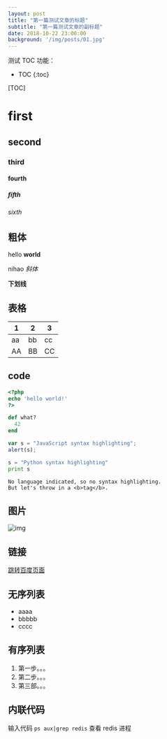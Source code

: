 ```yaml
--- 
layout: post
title: "第一篇测试文章的标题" 
subtitle: "第一篇测试文章的副标题" 
date: 2018-10-22 23:00:00 
background: '/img/posts/01.jpg' 
---
```


测试 TOC 功能：

* TOC
{:toc}

[TOC]

# first
## second
### third
#### fourth
##### fifth
###### sixth

## 粗体

hello **world**

nihao *斜体*

__下划线__

## 表格

| 1   | 2   | 3   |
| --- | --- | --- |
| aa  | bb  | cc  |
| AA  | BB  | CC  |

## code

```php
<?php
echo 'hello world!'
?>
```

~~~ ruby
def what?
  42
end
~~~

```javascript
var s = "JavaScript syntax highlighting";
alert(s);
```
 
```python
s = "Python syntax highlighting"
print s
```
 
```
No language indicated, so no syntax highlighting. 
But let's throw in a <b>tag</b>.
```

## 图片

![img](http://jekyllthemes.org/thumbnails/clean-blog.png)

## 链接

[跳转百度页面](http://www.baidu.com)

## 无序列表

- aaaa
- bbbbb
- cccc

## 有序列表

1. 第一步。。。
2. 第二步。。。
3. 第三部。。。

## 内联代码

输入代码 `ps aux|grep redis` 查看 redis 进程

